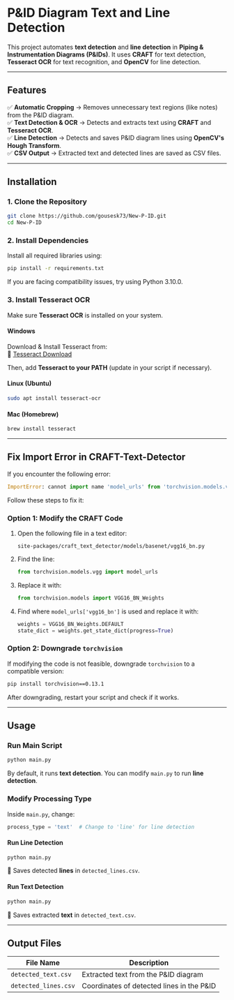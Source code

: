 # **P&ID Diagram Text and Line Detection**

This project automates **text detection** and **line detection** in **Piping & Instrumentation Diagrams (P&IDs)**. It uses **CRAFT** for text detection, **Tesseract OCR** for text recognition, and **OpenCV** for line detection.

---

## **Features**
✅ **Automatic Cropping** → Removes unnecessary text regions (like notes) from the P&ID diagram.  
✅ **Text Detection & OCR** → Detects and extracts text using **CRAFT** and **Tesseract OCR**.  
✅ **Line Detection** → Detects and saves P&ID diagram lines using **OpenCV's Hough Transform**.  
✅ **CSV Output** → Extracted text and detected lines are saved as CSV files.  

---

## **Installation**
### **1. Clone the Repository**
```bash
git clone https://github.com/gousesk73/New-P-ID.git
cd New-P-ID
```

### **2. Install Dependencies**
Install all required libraries using:
```bash
pip install -r requirements.txt
```
If you are facing compatibility issues, try using Python 3.10.0.

### **3. Install Tesseract OCR**
Make sure **Tesseract OCR** is installed on your system.

#### **Windows**
Download & Install Tesseract from:  
🔗 [Tesseract Download](https://github.com/UB-Mannheim/tesseract/wiki)

Then, add **Tesseract to your PATH** (update in your script if necessary).

#### **Linux (Ubuntu)**
```bash
sudo apt install tesseract-ocr
```

#### **Mac (Homebrew)**
```bash
brew install tesseract
```

---

## **Fix Import Error in CRAFT-Text-Detector**
If you encounter the following error:
```python
ImportError: cannot import name 'model_urls' from 'torchvision.models.vgg'
```
Follow these steps to fix it:

### **Option 1: Modify the CRAFT Code**
1. Open the following file in a text editor:
   ```
   site-packages/craft_text_detector/models/basenet/vgg16_bn.py
   ```
2. Find the line:
   ```python
   from torchvision.models.vgg import model_urls
   ```
3. Replace it with:
   ```python
   from torchvision.models import VGG16_BN_Weights
   ```
4. Find where `model_urls['vgg16_bn']` is used and replace it with:
   ```python
   weights = VGG16_BN_Weights.DEFAULT
   state_dict = weights.get_state_dict(progress=True)
   ```

### **Option 2: Downgrade `torchvision`**
If modifying the code is not feasible, downgrade `torchvision` to a compatible version:
```bash
pip install torchvision==0.13.1
```
After downgrading, restart your script and check if it works.

---

## **Usage**
### **Run Main Script**
```bash
python main.py
```
By default, it runs **text detection**. You can modify `main.py` to run **line detection**.

### **Modify Processing Type**
Inside `main.py`, change:
```python
process_type = 'text'  # Change to 'line' for line detection
```

#### **Run Line Detection**
```bash
python main.py
```
🔹 Saves detected **lines** in `detected_lines.csv`.

#### **Run Text Detection**
```bash
python main.py
```
🔹 Saves extracted **text** in `detected_text.csv`.

---

## **Output Files**
| File Name | Description |
|-----------|-------------|
| `detected_text.csv` | Extracted text from the P&ID diagram |
| `detected_lines.csv` | Coordinates of detected lines in the P&ID |


